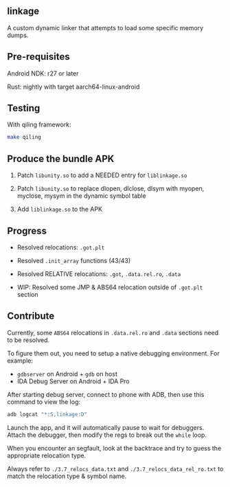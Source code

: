 ## linkage

A custom dynamic linker that attempts to load some specific memory dumps.

## Pre-requisites

Android NDK: r27 or later

Rust: nightly with target aarch64-linux-android

## Testing

With qiling framework:

```sh
make qiling
```

## Produce the bundle APK

1. Patch `libunity.so` to add a NEEDED entry for `liblinkage.so`

2. Patch `libunity.so` to replace dlopen, dlclose, dlsym with myopen, myclose, mysym in the dynamic symbol table

3. Add `liblinkage.so` to the APK

## Progress

- Resolved relocations: `.got.plt`

- Resolved `.init_array` functions (43/43)

- Resolved RELATIVE relocations: `.got`, `.data.rel.ro`, `.data`

- WIP: Resolved some JMP & ABS64 relocation outside of `.got.plt` section

## Contribute

Currently, some `ABS64` relocations in `.data.rel.ro` and `.data` sections need to be resolved.

To figure them out, you need to setup a native debugging environment. For example:

- `gdbserver` on Android + `gdb` on host
- IDA Debug Server on Android + IDA Pro

After starting debug server, connect to phone with ADB, then use this command to view the log:

```bash
adb logcat "*:S,linkage:D"
```

Launch the app, and it will automatically pause to wait for debuggers. Attach the debugger, then modify the regs to break out the `while` loop.

When you encounter an segfault, look at the backtrace and try to guess the appropriate relocation type.

Always refer to `./3.7_relocs_data.txt` and `./3.7_relocs_data_rel_ro.txt` to match the relocation type & symbol name.
